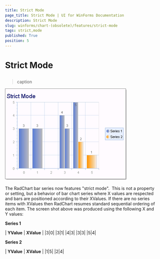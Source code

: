 ```yaml
---
title: Strict Mode
page_title: Strict Mode | UI for WinForms Documentation
description: Strict Mode
slug: winforms/chart-(obsolete)/features/strict-mode
tags: strict,mode
published: True
position: 5
---
```


# Strict Mode



## 
>caption 

![chart-features-strict-mode 001](images/chart-features-strict-mode001.png)

The RadChart bar series now features "strict mode".  This is not a property or setting, but a behavior of bar chart series where X values are respected and bars are positioned according to their XValues. If there are no series items with XValues then RadChart resumes standard sequential ordering of each item. The screen shot above was produced using the following X and Y values:

__Series 1__





| __YValue__ | __XValue__ |
|3|0|
|3|1|
|4|3|
|3|3|
|5|4|

__Series 2__





| __YValue__ | __XValue__ |
|1|5|
|2|4|

